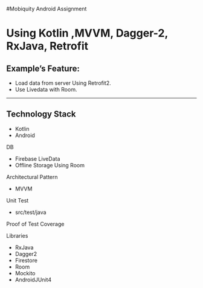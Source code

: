 #Mobiquity Android Assignment

# Using Kotlin ,MVVM, Dagger-2, RxJava, Retrofit

## Example’s Feature:
* Load data from server Using Retrofit2.
* Use Livedata with Room.

***
## Technology Stack
* Kotlin
* Android

DB
* Firebase LiveData
* Offline Storage Using Room


Architectural Pattern
* MVVM

Unit Test
* src/test/java

Proof of Test Coverage

Libraries
* RxJava
* Dagger2
* Firestore
* Room
* Mockito
* AndroidJUnit4

